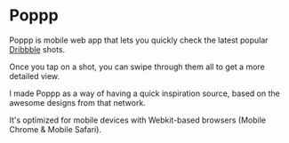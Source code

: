 # Poppp
Poppp is mobile web app that lets you quickly check the latest popular [Dribbble](dribbble.com) shots.

Once you tap on a shot, you can swipe through them all to get a more detailed view.

I made Poppp as a way of having a quick inspiration source, based on the awesome designs from that network.

It's optimized for mobile devices with Webkit-based browsers (Mobile Chrome & Mobile Safari).